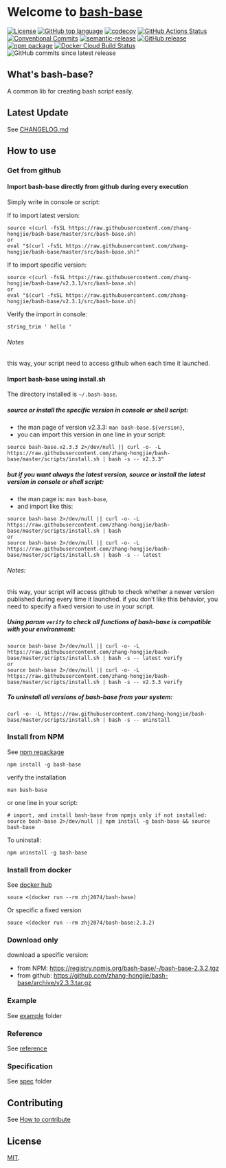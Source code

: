 # Welcome to [bash-base](https://zhang-hongjie.github.io/bash-base)

[![License](https://img.shields.io/github/license/zhang-hongjie/bash-base.svg)](https://github.com/zhang-hongjie/bash-base/blob/master/LICENSE)
[![GitHub top language](https://img.shields.io/github/languages/top/zhang-hongjie/bash-base.svg)](https://github.com/zhang-hongjie/bash-base/search?l=Shell)
[![codecov](https://codecov.io/gh/zhang-hongjie/bash-base/branch/master/graph/badge.svg)](https://codecov.io/gh/zhang-hongjie/bash-base)
[![GitHub Actions Status](https://img.shields.io/github/workflow/status/zhang-hongjie/bash-base/cicd?label=GithubActions)](https://github.com/zhang-hongjie/bash-base/actions)
[![Conventional Commits](https://img.shields.io/badge/Conventional%20Commits-1.0.0-yellow.svg)](https://conventionalcommits.org)
[![semantic-release](https://img.shields.io/badge/%20%20%F0%9F%93%A6%F0%9F%9A%80-semantic--release-e10079.svg)](https://github.com/semantic-release/semantic-release)
[![GitHub release](https://img.shields.io/github/release/zhang-hongjie/bash-base.svg)](https://github.com/zhang-hongjie/bash-base/releases/latest)
[![npm package](https://img.shields.io/npm/v/bash-base.svg)](https://www.npmjs.com/package/bash-base)
[![Docker Cloud Build Status](https://img.shields.io/docker/pulls/zhj2074/bash-base.svg)](https://hub.docker.com/r/zhj2074/bash-base)
![GitHub commits since latest release](https://img.shields.io/github/commits-since/zhang-hongjie/bash-base/latest)


## What's bash-base?

A common lib for creating bash script easily.


## Latest Update
See [CHANGELOG.md](CHANGELOG.md)


## How to use

### Get from github

#### Import bash-base directly from github during every execution

Simply write in console or script:

If to import latest version:
```
source <(curl -fsSL https://raw.githubusercontent.com/zhang-hongjie/bash-base/master/src/bash-base.sh)
or
eval "$(curl -fsSL https://raw.githubusercontent.com/zhang-hongjie/bash-base/master/src/bash-base.sh)"
```

If to import specific version:
```
source <(curl -fsSL https://raw.githubusercontent.com/zhang-hongjie/bash-base/v2.3.1/src/bash-base.sh)
or
eval "$(curl -fsSL https://raw.githubusercontent.com/zhang-hongjie/bash-base/v2.3.1/src/bash-base.sh)
```

Verify the import in console:
```
string_trim ' hello '
```

###### Notes
this way, your script need to access github when each time it launched.

#### Import bash-base using install.sh

The directory installed is `~/.bash-base`.

##### source or install the specific version in console or shell script:

- the man page of version v2.3.3:  `man bash-base.${version}`, 
- you can import this version in one line in your script:
```
source bash-base.v2.3.3 2>/dev/null || curl -o- -L https://raw.githubusercontent.com/zhang-hongjie/bash-base/master/scripts/install.sh | bash -s -- v2.3.3"
```


##### but if you want always the latest version, source or install the latest version in console or shell script:
- the man page is: `man bash-base`,
- and import like this:
```
source bash-base 2>/dev/null || curl -o- -L https://raw.githubusercontent.com/zhang-hongjie/bash-base/master/scripts/install.sh | bash
or
source bash-base 2>/dev/null || curl -o- -L https://raw.githubusercontent.com/zhang-hongjie/bash-base/master/scripts/install.sh | bash -s -- latest
```

###### Notes:
this way, your script will access github to check whether a newer version published during every time it launched.
if you don't like this behavior, you need to specify a fixed version to use in your script.


##### Using param `verify` to check all functions of bash-base is compatible with your environment:
```
source bash-base 2>/dev/null || curl -o- -L https://raw.githubusercontent.com/zhang-hongjie/bash-base/master/scripts/install.sh | bash -s -- latest verify
or
source bash-base 2>/dev/null || curl -o- -L https://raw.githubusercontent.com/zhang-hongjie/bash-base/master/scripts/install.sh | bash -s -- v2.3.3 verify
```

##### To uninstall all versions of bash-base from your system:
```
curl -o- -L https://raw.githubusercontent.com/zhang-hongjie/bash-base/master/scripts/install.sh | bash -s -- uninstall
```

### Install from NPM

See [npm repackage](https://www.npmjs.com/package/bash-base)
```
npm install -g bash-base
```

verify the installation
```
man bash-base
```

or one line in your script:
```
# import, and install bash-base from npmjs only if not installed:
source bash-base 2>/dev/null || npm install -g bash-base && source bash-base
```

To uninstall:
```
npm uninstall -g bash-base
```

### Install from docker

See [docker hub](https://hub.docker.com/r/zhj2074/bash-base)

```
souce <(docker run --rm zhj2074/bash-base)
``` 

Or specific a fixed version

```
souce <(docker run --rm zhj2074/bash-base:2.3.2)
```

### Download only

download a specific version:

- from NPM: https://registry.npmjs.org/bash-base/-/bash-base-2.3.2.tgz
- from github: https://github.com/zhang-hongjie/bash-base/archive/v2.3.3.tar.gz

### Example
See [example](example) folder

### Reference
See [reference](docs/references.md)

### Specification
See [spec](spec) folder

## Contributing
See [How to contribute](CONTRIBUTING.md)

## License
[MIT](https://opensource.org/licenses/MIT).
